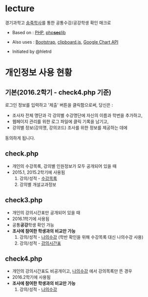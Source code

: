 ﻿# lecture
경기과학고 [송죽학사](http://student.gs.hs.kr)를 통한 공통수강/공강학생 확인 매크로

* Based on : [PHP](http://php.net), [php**sec**lib](http://phpseclib.sourceforge.net/)

* Also uses : [Bootstrap](http://getbootstrap.com/), [clipboard.js](https://clipboardjs.com/), [Google Chart API](https://developers.google.com/chart/)

- Initiated by @hletrd

# 개인정보 사용 현황
## 기본(2016.2학기 - check4.php 기준)
로그인 정보를 입력하고 '제출' 버튼을 클릭함으로써, 당신은 :
- 조사자 전체 명단과 각 강의별 수강명단에 자신의 이름과 학번을 추가하고,
- 웹페이지 관리를 위한 로그 파일에 클릭 기록을 남기고,
- 강의별 정보(강의명, 강의코드) 조사를 위한 정보를 제공하는 데에

동의하게 됩니다.

## check.php
- 개인의 수강목록, 강의별 인원정보가 모두 공개되어 있을 때  
- 2015.1, 2015.2학기에 사용됨
  1. 강의/성적 - [수강목록](http://student.gs.hs.kr/student/score/lectureList.do)
  2. 강의별 개설교과정보

## check3.php
- 개인의 강의시간표만 공개되어 있을 때
- 2016.1학기에 사용됨
- 공통**공강**학생 확인 가능
- **조사에 참여한 학생과의 비교만 가능**
  1. 강의/성적 - [나의수강](http://student.gs.hs.kr/student/score/graduationRequestInfo.do) (학반 확인을 위해 수강목록 대신 나의수강 사용)
  2. 강의/성적 - [강의시간표](http://student.gs.hs.kr/student/score/studentTimetable.do?schedule=1601)

## check4.php
- 개인의 강의시간표도 비공개이고, [나의수강](http://student.gs.hs.kr/student/score/graduationRequestInfo.do) 에서 강의목록만 뜬 경우
- 2016.2학기에 사용됨
- **조사에 참여한 학생과의 비교만 가능**
  1. 강의/성적 - [나의수강](http://student.gs.hs.kr/student/score/graduationRequestInfo.do)
